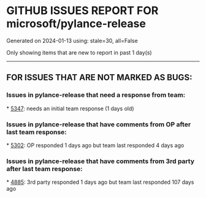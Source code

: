 
# GITHUB ISSUES REPORT FOR microsoft/pylance-release


Generated on 2024-01-13 using: stale=30, all=False


Only showing items that are new to report in past 1 day(s)


---

## FOR ISSUES THAT ARE NOT MARKED AS BUGS:


### Issues in pylance-release that need a response from team:


\* [5347](https://github.com/microsoft/pylance-release/issues/5347 "No IntelliSense in Jupyter notebook."): needs an initial team response (1 days old)

### Issues in pylance-release that have comments from OP after last team response:


\* [5302](https://github.com/microsoft/pylance-release/issues/5302 "Repo indexing is confused"): OP responded 1 days ago but team last responded 4 days ago

### Issues in pylance-release that have comments from 3rd party after last team response:


\* [4885](https://github.com/microsoft/pylance-release/issues/4885 "pylance causing 100% CPU utilization frequently"): 3rd party responded 1 days ago but team last responded 107 days ago
